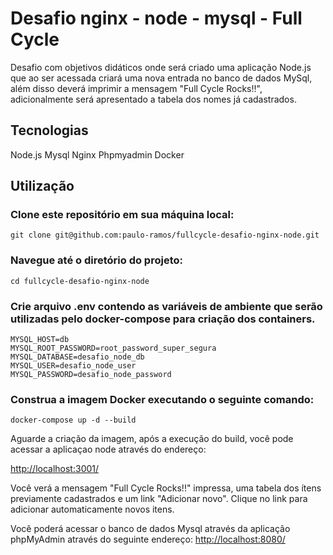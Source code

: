 # Desafio nginx - node - mysql - Full Cycle
Desafio com objetivos didáticos onde será criado uma aplicação Node.js que ao ser acessada criará uma nova entrada no banco de dados MySql, além disso deverá imprimir a mensagem "Full Cycle Rocks!!", adicionalmente será apresentado a tabela dos nomes já cadastrados.

## Tecnologias
Node.js
Mysql
Nginx
Phpmyadmin
Docker

## Utilização

### Clone este repositório em sua máquina local:

```shell
git clone git@github.com:paulo-ramos/fullcycle-desafio-nginx-node.git
```

### Navegue até o diretório do projeto:
```shell
cd fullcycle-desafio-nginx-node
```

### Crie arquivo .env contendo as variáveis de ambiente que serão utilizadas pelo docker-compose para criação dos containers.
```
MYSQL_HOST=db 
MYSQL_ROOT_PASSWORD=root_password_super_segura
MYSQL_DATABASE=desafio_node_db
MYSQL_USER=desafio_node_user
MYSQL_PASSWORD=desafio_node_password
```

### Construa a imagem Docker executando o seguinte comando:
```shell
docker-compose up -d --build
```

Aguarde a criação da imagem, após a execução do build, você pode acessar a aplicaçao node através do endereço:

[http://localhost:3001/]([http://localhost:3001/)

Você verá a mensagem "Full Cycle Rocks!!" impressa, uma tabela dos ítens previamente cadastrados e um link "Adicionar novo". Clique no link para adicionar automaticamente novos itens.

Você poderá acessar o banco de dados Mysql através da aplicação phpMyAdmin através do seguinte endereço:
[http://localhost:8080/](http://localhost:8080/)


